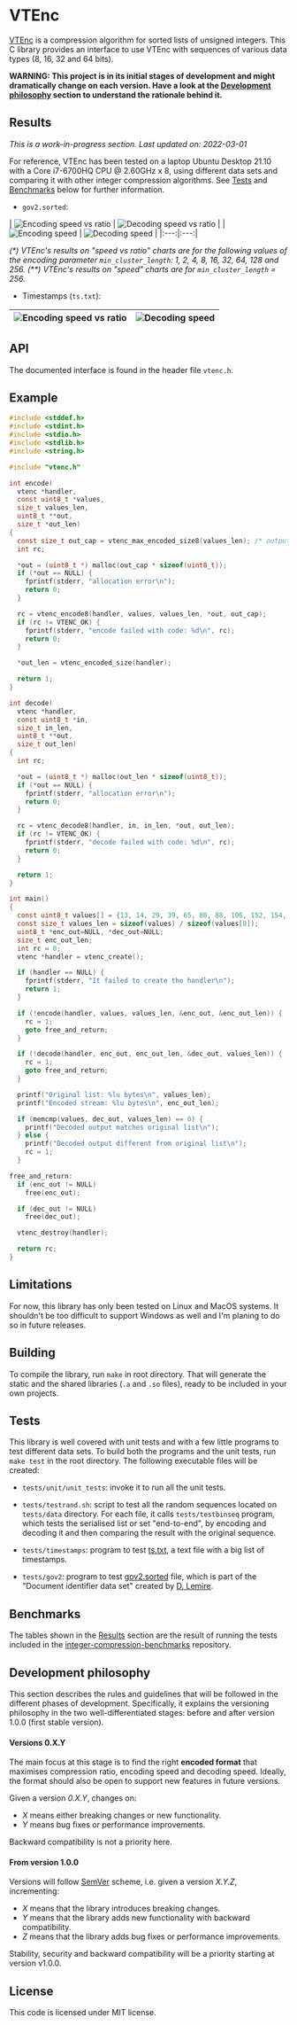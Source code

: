 # VTEnc

[VTEnc](https://vteromero.github.io/2019/07/28/vtenc.html) is a compression algorithm for sorted lists of unsigned integers. This C library provides an interface to use VTEnc with sequences of various data types (8, 16, 32 and 64 bits).

**WARNING: This project is in its initial stages of development and might dramatically change on each version. Have a look at the [Development philosophy](https://github.com/vteromero/VTEnc#development-philosophy) section to understand the rationale behind it.**

## Results

*This is a work-in-progress section. Last updated on: 2022-03-01*

For reference, VTEnc has been tested on a laptop Ubuntu Desktop 21.10 with a Core i7-6700HQ CPU @ 2.60GHz x 8, using different data sets and comparing it with other integer compression algorithms. See [Tests](https://github.com/vteromero/VTEnc#tests) and [Benchmarks](https://github.com/vteromero/VTEnc#benchmarks) below for further information.

* `gov2.sorted`:

 | ![Encoding speed vs ratio](doc/images/gov2_enc_speed_vs_ratio.png) | ![Decoding speed vs ratio](doc/images/gov2_dec_speed_vs_ratio.png) |
 | ![Encoding speed](doc/images/gov2_enc_speed.png) | ![Decoding speed](doc/images/gov2_dec_speed.png) |
 |:---:|:---:|

 _(\*) VTEnc's results on "speed vs ratio" charts are for the following values of the encoding parameter `min_cluster_length`: 1, 2, 4, 8, 16, 32, 64, 128 and 256._
 _(\*\*) VTEnc's results on "speed" charts are for `min_cluster_length` = 256._

* Timestamps (`ts.txt`):

 | ![Encoding speed vs ratio](doc/images/ts_enc_speed_vs_ratio.png) | ![Decoding speed](doc/images/ts_dec_speed.png) |
 |:---:|:---:|

## API

The documented interface is found in the header file `vtenc.h`.

## Example

```c
#include <stddef.h>
#include <stdint.h>
#include <stdio.h>
#include <stdlib.h>
#include <string.h>

#include "vtenc.h"

int encode(
  vtenc *handler,
  const uint8_t *values,
  size_t values_len,
  uint8_t **out,
  size_t *out_len)
{
  const size_t out_cap = vtenc_max_encoded_size8(values_len); /* output capacity */
  int rc;

  *out = (uint8_t *) malloc(out_cap * sizeof(uint8_t));
  if (*out == NULL) {
    fprintf(stderr, "allocation error\n");
    return 0;
  }

  rc = vtenc_encode8(handler, values, values_len, *out, out_cap);
  if (rc != VTENC_OK) {
    fprintf(stderr, "encode failed with code: %d\n", rc);
    return 0;
  }

  *out_len = vtenc_encoded_size(handler);

  return 1;
}

int decode(
  vtenc *handler,
  const uint8_t *in,
  size_t in_len,
  uint8_t **out,
  size_t out_len)
{
  int rc;

  *out = (uint8_t *) malloc(out_len * sizeof(uint8_t));
  if (*out == NULL) {
    fprintf(stderr, "allocation error\n");
    return 0;
  }

  rc = vtenc_decode8(handler, in, in_len, *out, out_len);
  if (rc != VTENC_OK) {
    fprintf(stderr, "decode failed with code: %d\n", rc);
    return 0;
  }

  return 1;
}

int main()
{
  const uint8_t values[] = {13, 14, 29, 39, 65, 80, 88, 106, 152, 154, 155, 177};
  const size_t values_len = sizeof(values) / sizeof(values[0]);
  uint8_t *enc_out=NULL, *dec_out=NULL;
  size_t enc_out_len;
  int rc = 0;
  vtenc *handler = vtenc_create();

  if (handler == NULL) {
    fprintf(stderr, "It failed to create the handler\n");
    return 1;
  }

  if (!encode(handler, values, values_len, &enc_out, &enc_out_len)) {
    rc = 1;
    goto free_and_return;
  }

  if (!decode(handler, enc_out, enc_out_len, &dec_out, values_len)) {
    rc = 1;
    goto free_and_return;
  }

  printf("Original list: %lu bytes\n", values_len);
  printf("Encoded stream: %lu bytes\n", enc_out_len);

  if (memcmp(values, dec_out, values_len) == 0) {
    printf("Decoded output matches original list\n");
  } else {
    printf("Decoded output different from original list\n");
    rc = 1;
  }

free_and_return:
  if (enc_out != NULL)
    free(enc_out);

  if (dec_out != NULL)
    free(dec_out);

  vtenc_destroy(handler);

  return rc;
}

```

## Limitations

For now, this library has only been tested on Linux and MacOS systems. It shouldn't be too difficult to support Windows as well and I'm planing to do so in future releases.

## Building

To compile the library, run `make` in root directory. That will generate the static and the shared libraries (`.a` and `.so` files), ready to be included in your own projects.

## Tests

This library is well covered with unit tests and with a few little programs to test different data sets. To build both the programs and the unit tests, run `make test` in the root directory. The following executable files will be created:

* `tests/unit/unit_tests`: invoke it to run all the unit tests.

* `tests/testrand.sh`: script to test all the random sequences located on `tests/data` directory. For each file, it calls `tests/testbinseq` program, which tests the serialised list or set "end-to-end", by encoding and decoding it and then comparing the result with the original sequence.

* `tests/timestamps`: program to test [ts.txt](https://github.com/zentures/encoding/tree/master/benchmark/data), a text file with a big list of timestamps.

* `tests/gov2`: program to test [gov2.sorted](https://lemire.me/data/integercompression2014.html) file, which is part of the "Document identifier data set" created by [D. Lemire](https://lemire.me/en/).

## Benchmarks

The tables shown in the [Results](https://github.com/vteromero/VTEnc#results) section are the result of running the tests included in the [integer-compression-benchmarks](https://github.com/vteromero/integer-compression-benchmarks) repository.

## Development philosophy

This section describes the rules and guidelines that will be followed in the different phases of development. Specifically, it explains the versioning philosophy in the two well-differentiated stages: before and after version 1.0.0 (first stable version).

#### Versions 0.X.Y

The main focus at this stage is to find the right **encoded format** that maximises compression ratio, encoding speed and decoding speed. Ideally, the format should also be open to support new features in future versions.

Given a version *0.X.Y*, changes on:

* *X* means either breaking changes or new functionality.
* *Y* means bug fixes or performance improvements.

Backward compatibility is not a priority here.

#### From version 1.0.0

Versions will follow [SemVer](https://semver.org/) scheme, i.e. given a version *X.Y.Z*, incrementing:

* *X* means that the library introduces breaking changes.
* *Y* means that the library adds new functionality with backward compatibility.
* *Z* means that the library adds bug fixes or performance improvements.

Stability, security and backward compatibility will be a priority starting at version v1.0.0.

## License

This code is licensed under MIT license.
